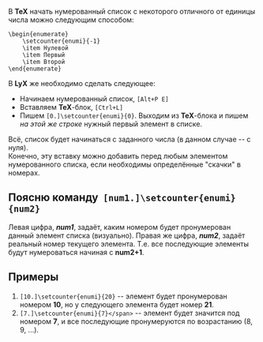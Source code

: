 <!--
Title: LyX как начать нумерованный список с заданного числа?
Description: LyX как начать нумерованный список с заданного числа?
Date: 2013/09/01
Tags: tex,lyx,programming
-->

В **TeX** начать нумерованный список с некоторого отличного от единицы числа можно следующим способом:

    \begin{enumerate}
        \setcounter{enumi}{-1}
        \item Нулевой
        \item Первый
        \item Второй
    \end{enumerate}

В **LyX** же необходимо сделать следующее:

* Начинаем нумерованный список, `[Alt+P E]`
* Вставляем **TeX**-блок, `[Ctrl+L]`
* Пишем `[0.]\setcounter{enumi}{0}`. Выходим из **TeX**-блока и пишем *на этой же строке* нужный первый элемент в списке.

Всё, список будет начинаться с заданного числа (в данном случае -- с нуля). <!--cut-here-->  
Конечно, эту вставку можно добавить перед любым элементом нумерованного списка, если необходимы определённые "скачки" в номерах.

## **Поясню команду**  `[num1.]\setcounter{enumi}{num2}`
Левая цифра, ***num1***, задаёт, каким номером будет пронумерован данный элемент списка (визуально). Правая же цифра, ***num2***, задаёт реальный номер текущего элемента.
Т.е. все последующие элементы будут нумероваться начиная с **num2+1**.

## Примеры
1.  `[10.]\setcounter{enumi}{20}` -- элемент будет пронумерован номером **10**, но у следующего элемента будет номер **21**.
2.  `[7.]\setcounter{enumi}{7}</span>` -- элемент будет значится под номером **7**, и все последующие пронумеруются по возрастанию (8, 9, ...).
